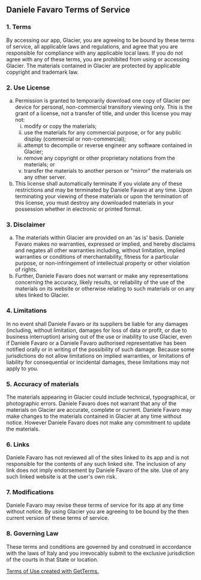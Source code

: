 <h2>Daniele Favaro Terms of Service</h2>
<h3>1. Terms</h3>
<p>By accessing our app, Glacier, you are agreeing to be bound by these terms of service, all applicable laws and regulations, and agree that you are responsible for compliance with any applicable local laws. If you do not agree with any of these terms, you are prohibited from using or accessing Glacier. The materials contained in Glacier are protected by applicable copyright and trademark law.</p>
<h3>2. Use License</h3>
<ol type="a">
   <li>Permission is granted to temporarily download one copy of Glacier per device for personal, non-commercial transitory viewing only. This is the grant of a license, not a transfer of title, and under this license you may not:
   <ol type="i">
       <li>modify or copy the materials;</li>
       <li>use the materials for any commercial purpose, or for any public display (commercial or non-commercial);</li>
       <li>attempt to decompile or reverse engineer any software contained in Glacier;</li>
       <li>remove any copyright or other proprietary notations from the materials; or</li>
       <li>transfer the materials to another person or "mirror" the materials on any other server.</li>
   </ol>
    </li>
   <li>This license shall automatically terminate if you violate any of these restrictions and may be terminated by Daniele Favaro at any time. Upon terminating your viewing of these materials or upon the termination of this license, you must destroy any downloaded materials in your possession whether in electronic or printed format.</li>
</ol>
<h3>3. Disclaimer</h3>
<ol type="a">
   <li>The materials within Glacier are provided on an 'as is' basis. Daniele Favaro makes no warranties, expressed or implied, and hereby disclaims and negates all other warranties including, without limitation, implied warranties or conditions of merchantability, fitness for a particular purpose, or non-infringement of intellectual property or other violation of rights.</li>
   <li>Further, Daniele Favaro does not warrant or make any representations concerning the accuracy, likely results, or reliability of the use of the materials on its website or otherwise relating to such materials or on any sites linked to Glacier.</li>
</ol>
<h3>4. Limitations</h3>
<p>In no event shall Daniele Favaro or its suppliers be liable for any damages (including, without limitation, damages for loss of data or profit, or due to business interruption) arising out of the use or inability to use Glacier, even if Daniele Favaro or a Daniele Favaro authorised representative has been notified orally or in writing of the possibility of such damage. Because some jurisdictions do not allow limitations on implied warranties, or limitations of liability for consequential or incidental damages, these limitations may not apply to you.</p>
<h3>5. Accuracy of materials</h3>
<p>The materials appearing in Glacier could include technical, typographical, or photographic errors. Daniele Favaro does not warrant that any of the materials on Glacier are accurate, complete or current. Daniele Favaro may make changes to the materials contained in Glacier at any time without notice. However Daniele Favaro does not make any commitment to update the materials.</p>
<h3>6. Links</h3>
<p>Daniele Favaro has not reviewed all of the sites linked to its app and is not responsible for the contents of any such linked site. The inclusion of any link does not imply endorsement by Daniele Favaro of the site. Use of any such linked website is at the user's own risk.</p>
<h3>7. Modifications</h3>
<p>Daniele Favaro may revise these terms of service for its app at any time without notice. By using Glacier you are agreeing to be bound by the then current version of these terms of service.</p>
<h3>8. Governing Law</h3>
<p>These terms and conditions are governed by and construed in accordance with the laws of Italy and you irrevocably submit to the exclusive jurisdiction of the courts in that State or location.</p>
<p><a href="https://getterms.io" title="Generate a free terms of use document">Terms of Use created with GetTerms.</a></p>
